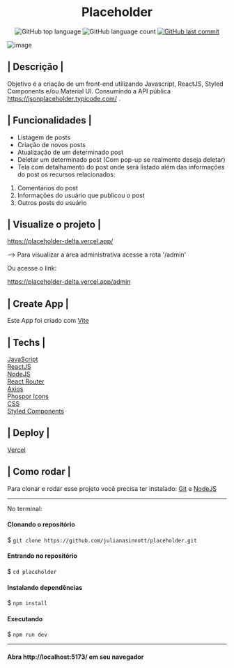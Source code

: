 <h1 align='center'> Placeholder </h1>

<p align="center">
  <img alt="GitHub top language" src="https://img.shields.io/github/languages/top/julianasinnott/placeholder.svg?color=6D28D9">

  <img alt="GitHub language count" src="https://img.shields.io/github/languages/count/julianasinnott/placeholder.svg?color=FFFFFF">
  
  <a href="https://github.com/julianasinnott/placeholder/commits/main">
    <img alt="GitHub last commit" src="https://img.shields.io/github/last-commit/julianasinnott/placeholder.svg?color=6D28D9">
  </a>
</p>

![image](https://user-images.githubusercontent.com/100887684/192181747-62a9be4d-16ad-42f0-b673-77c14d9a6575.png)

## | Descrição |

Objetivo é a criação de um front-end utilizando Javascript, ReactJS, Styled Components e/ou Material UI. Consumindo a API pública
https://jsonplaceholder.typicode.com/ .

## | Funcionalidades |

- Listagem de posts
- Criação de novos posts
- Atualização de um determinado post
- Deletar um determinado post (Com pop-up se realmente deseja deletar)
- Tela com detalhamento do post onde será listado além das informações do post
os recursos relacionados:
1) Comentários do post
2) Informações do usuário que publicou o post
3) Outros posts do usuário

## | Visualize o projeto |

https://placeholder-delta.vercel.app/

--> Para visualizar a área administrativa acesse a rota '/admin'

Ou acesse o link:

https://placeholder-delta.vercel.app/admin

## | Create App |

Este App foi criado com [Vite](https://vitejs.dev/) <br>

## | Techs |

[JavaScript](https://www.javascript.com/) <br>
[ReactJS](https://reactjs.org/) <br>
[NodeJS](https://nodejs.org/en/) <br>
[React Router](https://reactrouter.com/) <br>
[Axios](https://axios-http.com/ptbr/) <br>
[Phospor Icons](https://phosphoricons.com/) <br>
[CSS](https://www.w3.org/Style/CSS/Overview.en.html) <br>
[Styled Components](https://styled-components.com/)

## | Deploy |

[Vercel](https://vercel.com/)

## | Como rodar |

Para clonar e rodar esse projeto você precisa ter instalado: [Git](https://git-scm.com/) e [NodeJS](https://nodejs.org/en/) 

<hr>
No terminal:

#### Clonando o repositório
$ `git clone https://github.com/julianasinnott/placeholder.git`

#### Entrando no repositório
$ `cd placeholder`

#### Instalando dependências
$ `npm install`

#### Executando
$ `npm run dev`
<hr>

#### Abra http://localhost:5173/ em seu navegador 
